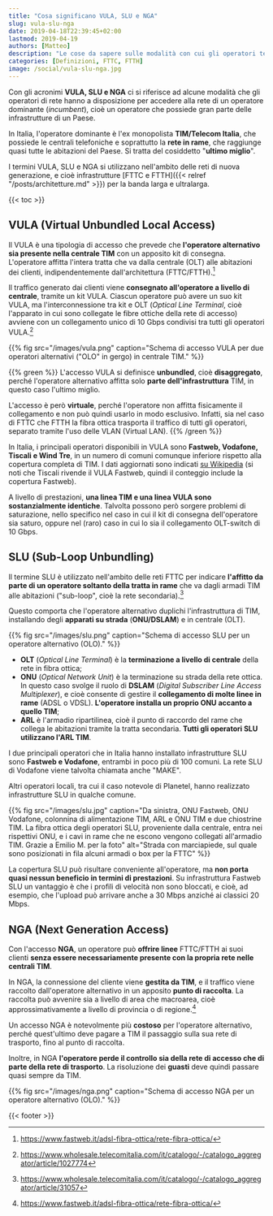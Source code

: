 ```yaml
---
title: "Cosa significano VULA, SLU e NGA"
slug: vula-slu-nga
date: 2019-04-18T22:39:45+02:00
lastmod: 2019-04-19
authors: [Matteo]
description: "Le cose da sapere sulle modalità con cui gli operatori telefonici possono rivendere la rete in fibra di TIM, l'operatore dominante in Italia."
categories: [Definizioni, FTTC, FTTH]
image: /social/vula-slu-nga.jpg
---
```


Con gli acronimi **VULA, SLU e NGA** ci si riferisce ad alcune modalità che gli operatori di rete hanno a disposizione per accedere alla rete di un operatore dominante (*incumbent*), cioè un operatore che possiede gran parte delle infrastrutture di un Paese.

In Italia, l'operatore dominante è l'ex monopolista **TIM/Telecom Italia**, che possiede le centrali telefoniche e soprattutto la **rete in rame**, che raggiunge quasi tutte le abitazioni del Paese. Si tratta del cosiddetto "**ultimo miglio**".

I termini VULA, SLU e NGA si utilizzano nell'ambito delle reti di nuova generazione, e cioè infrastrutture [FTTC e FTTH]({{< relref "/posts/architetture.md" >}}) per la banda larga e ultralarga.

{{< toc >}}

## VULA (Virtual Unbundled Local Access)

Il VULA è una tipologia di accesso che prevede che **l'operatore alternativo sia presente nella centrale TIM** con un apposito kit di consegna. L'operatore affitta l'intera tratta che va dalla centrale (OLT) alle abitazioni dei clienti, indipendentemente dall'architettura (FTTC/FTTH).[^fw]

Il traffico generato dai clienti viene **consegnato all'operatore a livello di centrale**, tramite un kit VULA. Ciascun operatore può avere un suo kit VULA, ma l'interconnessione tra kit e OLT (*Optical Line Terminal*, cioè l'apparato in cui sono collegate le fibre ottiche della rete di accesso) avviene con un collegamento unico di 10 Gbps condivisi tra tutti gli operatori VULA.[^vula]

{{% fig src="/images/vula.png" caption="Schema di accesso VULA per due operatori alternativi (\"OLO\" in gergo) in centrale TIM." %}}

{{% green %}}
L'accesso VULA si definisce **unbundled**, cioè **disaggregato**, perché l'operatore alternativo affitta solo **parte dell'infrastruttura** TIM, in questo caso l'ultimo miglio.

L'accesso è però **virtuale**, perché l'operatore non affitta fisicamente il collegamento e non può quindi usarlo in modo esclusivo. Infatti, sia nel caso di FTTC che FTTH la fibra ottica trasporta il traffico di tutti gli operatori, separato tramite l'uso delle VLAN (Virtual LAN).
{{% /green %}}

In Italia, i principali operatori disponibili in VULA sono **Fastweb, Vodafone, Tiscali e Wind Tre**, in un numero di comuni comunque inferiore rispetto alla copertura completa di TIM. I dati aggiornati sono indicati [su Wikipedia](https://it.wikipedia.org/wiki/VDSL2#Copertura_in_Italia) (si noti che Tiscali rivende il VULA Fastweb, quindi il conteggio include la copertura Fastweb).

A livello di prestazioni, **una linea TIM e una linea VULA sono sostanzialmente identiche**. Talvolta possono però sorgere problemi di saturazione, nello specifico nel caso in cui il kit di consegna dell'operatore sia saturo, oppure nel (raro) caso in cui lo sia il collegamento OLT-switch di 10 Gbps.

## SLU (Sub-Loop Unbundling)

Il termine SLU è utilizzato nell'ambito delle reti FTTC per indicare **l'affitto da parte di un operatore soltanto della tratta in rame** che va dagli armadi TIM alle abitazioni ("sub-loop", cioè la rete secondaria).[^slu]

Questo comporta che l'operatore alternativo duplichi l'infrastruttura di TIM, installando degli **apparati su strada** (**ONU/DSLAM**) e in centrale (OLT).

{{% fig src="/images/slu.png" caption="Schema di accesso SLU per un operatore alternativo (OLO)." %}}

- **OLT** (*Optical Line Terminal*) è la **terminazione a livello di centrale** della rete in fibra ottica;
- **ONU** (*Optical Network Unit*) è la terminazione su strada della rete ottica. In questo caso svolge il ruolo di **DSLAM** (*Digital Subscriber Line Access Multiplexer*), e cioè consente di gestire il **collegamento di molte linee in rame** (ADSL o VDSL). **L'operatore installa un proprio ONU accanto a quello TIM**;
- **ARL** è l'armadio ripartilinea, cioè il punto di raccordo del rame che collega le abitazioni tramite la tratta secondaria. **Tutti gli operatori SLU utilizzano l'ARL TIM**.

I due principali operatori che in Italia hanno installato infrastrutture SLU sono **Fastweb e Vodafone**, entrambi in poco più di 100 comuni. La rete SLU di Vodafone viene talvolta chiamata anche "MAKE".

Altri operatori locali, tra cui il caso notevole di Planetel, hanno realizzato infrastrutture SLU in qualche comune.

{{% fig src="/images/slu.jpg" caption="Da sinistra, ONU Fastweb, ONU Vodafone, colonnina di alimentazione TIM, ARL e ONU TIM e due chiostrine TIM. La fibra ottica degli operatori SLU, proveniente dalla centrale, entra nei rispettivi ONU, e i cavi in rame che ne escono vengono collegati all'armadio TIM. Grazie a Emilio M. per la foto" alt="Strada con marciapiede, sul quale sono posizionati in fila alcuni armadi o box per la FTTC" %}}

La copertura SLU può risultare conveniente all'operatore, ma **non porta quasi nessun beneficio in termini di prestazioni**. Su infrastruttura Fastweb SLU un vantaggio è che i profili di velocità non sono bloccati, e cioè, ad esempio, che l'upload può arrivare anche a 30 Mbps anziché ai classici 20 Mbps.

## NGA (Next Generation Access)

Con l'accesso **NGA**, un operatore può **offrire linee** FTTC/FTTH ai suoi clienti **senza essere necessariamente presente con la propria rete nelle centrali TIM**.

In NGA, la connessione del cliente viene **gestita da TIM**, e il traffico viene raccolto dall'operatore alternativo in un apposito **punto di raccolta**. La raccolta può avvenire sia a livello di area che macroarea, cioè approssimativamente a livello di provincia o di regione.[^fw]

Un accesso NGA è notevolmente più **costoso** per l'operatore alternativo, perché quest'ultimo deve pagare a TIM il passaggio sulla sua rete di trasporto, fino al punto di raccolta.

Inoltre, in NGA **l'operatore perde il controllo sia della rete di accesso che di parte della rete di trasporto**. La risoluzione dei **guasti** deve quindi passare quasi sempre da TIM.

{{% fig src="/images/nga.png" caption="Schema di accesso NGA per un operatore alternativo (OLO)." %}}

{{< footer >}}

[^fw]: https://www.fastweb.it/adsl-fibra-ottica/rete-fibra-ottica/
[^vula]: https://www.wholesale.telecomitalia.com/it/catalogo/-/catalogo_aggregator/article/1027774
[^slu]: https://www.wholesale.telecomitalia.com/it/catalogo/-/catalogo_aggregator/article/31057

